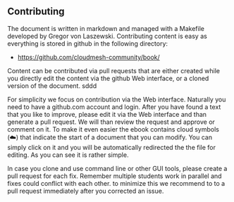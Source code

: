 ## Contributing

The document is written in markdown and managed with a Makefile
developed by Gregor von Laszewski. Contributing  content is easy as
everything is stored in github in the following directory:

* <https://github.com/cloudmesh-community/book/>

Content can be contributed via pull requests that are either created
while you directly edit the content via the github Web interface, or a
cloned version of the document. sddd

For simplicity we focus on contribution via the Web interface.
Naturally you need to have a github.com account and login. After you
have found a text that you like to improve, please edit it via the
Web interface and than generate a pull request. We will than review the
request and approve or comment on it. To make it even easier the ebook
contains cloud symbols (:cloud:) that indicate the start of a document
that you can modify. You can simply click on it and you will be automatically
redirected the the file for editing. As you can see it is rather
simple.

In case you clone and use command line or other GUI tools, please
create a pull request for each fix. Remember multiple students work in
parallel and fixes could conflict with each other. to minimize this
we recommend to to a pull request immediately after you corrected an
issue.
